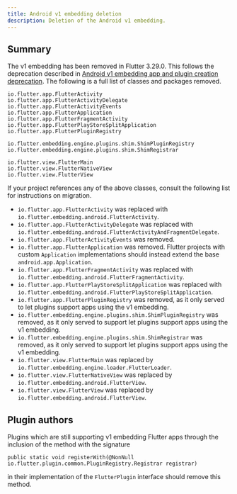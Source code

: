 ```yaml
---
title: Android v1 embedding deletion
description: Deletion of the Android v1 embedding.
---
```


## Summary

The v1 embedding has been removed in Flutter 3.29.0. 
This follows the deprecation described in [Android v1 embedding app and plugin creation deprecation][].
The following is a full list of classes and packages removed.
``` 
io.flutter.app.FlutterActivity
io.flutter.app.FlutterActivityDelegate
io.flutter.app.FlutterActivityEvents
io.flutter.app.FlutterApplication
io.flutter.app.FlutterFragmentActivity
io.flutter.app.FlutterPlayStoreSplitApplication
io.flutter.app.FlutterPluginRegistry

io.flutter.embedding.engine.plugins.shim.ShimPluginRegistry
io.flutter.embedding.engine.plugins.shim.ShimRegistrar

io.flutter.view.FlutterMain
io.flutter.view.FlutterNativeView
io.flutter.view.FlutterView
```

If your project references any of the above classes, consult the following list for instructions on migration.

* `io.flutter.app.FlutterActivity` was replaced with `io.flutter.embedding.android.FlutterActivity`.
* `io.flutter.app.FlutterActivityDelegate` was replaced with `io.flutter.embedding.android.FlutterActivityAndFragmentDelegate`.
* `io.flutter.app.FlutterActivityEvents` was removed.
* `io.flutter.app.FlutterApplication` was removed. Flutter projects with custom `Application` implementations should instead extend the base `android.app.Application`. 
* `io.flutter.app.FlutterFragmentActivity` was replaced with `io.flutter.embedding.android.FlutterFragmentActivity`.
* `io.flutter.app.FlutterPlayStoreSplitApplication` was replaced with `io.flutter.embedding.android.FlutterPlayStoreSplitApplication`.
* `io.flutter.app.FlutterPluginRegistry` was removed, as it only served to let plugins support apps using the v1 embedding.
* `io.flutter.embedding.engine.plugins.shim.ShimPluginRegistry` was removed, as it only served to support let plugins support apps using the v1 embedding.
* `io.flutter.embedding.engine.plugins.shim.ShimRegistrar` was removed, as it only served to support let plugins support apps using the v1 embedding.
* `io.flutter.view.FlutterMain` was replaced by `io.flutter.embedding.engine.loader.FlutterLoader`.
* `io.flutter.view.FlutterNativeView` was replaced by `io.flutter.embedding.android.FlutterView`.
* `io.flutter.view.FlutterView` was replaced by `io.flutter.embedding.android.FlutterView`.


[Android v1 embedding app and plugin creation deprecation]: /releases/breaking-changes/android-v1-embedding-create-deprecation

## Plugin authors

Plugins which are still supporting v1 embedding Flutter apps through the inclusion of the method
with the signature
```
public static void registerWith(@NonNull io.flutter.plugin.common.PluginRegistry.Registrar registrar)
```
in their implementation of the `FlutterPlugin` interface should remove this method.